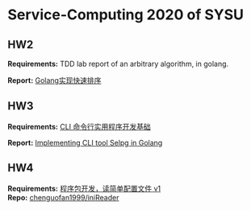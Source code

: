 # Service-Computing 2020 of SYSU

## HW2

**Requirements:** TDD lab report of an arbitrary algorithm, in golang.

**Report:** [Golang实现快速排序](hw2/report.md)

## HW3

**Requirements:** [CLI 命令行实用程序开发基础](https://pmlpml.gitee.io/service-computing/post/ex-cli-basic/)

**Report:** [Implementing CLI tool Selpg in Golang](hw3/report.md)

## HW4

**Requirements:** [程序包开发，读简单配置文件 v1](https://pmlpml.gitee.io/service-computing/post/ex-pkg-ini/)  
**Repo:** [chenguofan1999/iniReader](https://github.com/chenguofan1999/iniReader)
